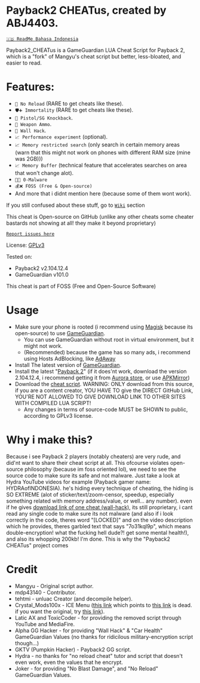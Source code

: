 # Payback2 CHEATus, created by ABJ4403.
[`🇮🇩️ ReadMe Bahasa Indonesia`](https://github.com/ABJ4403/Payback2_CHEATus/blob/main/README_id.md)

Payback2_CHEATus is a GameGuardian LUA Cheat Script for Payback 2, which is a "fork" of Mangyu's cheat script but better, less-bloated, and easier to read.

# Features:
- `🔫 No Reload` (RARE to get cheats like these).
- `🛡️➕️ Immortality` (RARE to get cheats like these).
- `🔫 Pistol/SG Knockback`.
- `🔫 Weapon Ammo`.
- `🧱 Wall Hack`.
- `📈️ Performance experiment` (optional).
- `📈️ Memory restricted search` (only search in certain memory areas (warn that this might not work on phones with different RAM size (mine was 2GB)))
- `📈️ Memory Buffer` (technical feature that accelerates searches on area that won't change alot).
- `🦠❌ 0-Malware`
- `💰❌ FOSS (Free & Open-source)`
- And more that i didnt mention here (because some of them wont work).

If you still confused about these stuff, go to [`Wiki`](https://github.com/ABJ4403/Payback2_CHEATus/wiki) section

This cheat is Open-source on GitHub (unlike any other cheats some cheater bastards not showing at all! they make it beyond proprietary)

[`Report issues here`](https://github.com/ABJ4403/Payback2_CHEATus)

License: [GPLv3](https://gnu.org/licenses)

Tested on:
- Payback2 v2.104.12.4
- GameGuardian v101.0

This cheat is part of FOSS (Free and Open-Source Software)

# Usage
- Make sure your phone is rooted (i recommend using [Magisk](https://github.com/topjohnwu/magisk) because its open-source) to use [GameGuardian](https://gameguardian.net).
  - You can use GameGuardian without root in virtual environment, but it might not work.
  - (Recommended) because the game has so many ads, i recommend using Hosts AdBlocking, like [AdAway](https://adaway.org)
- Install The latest version of [GameGuardian](https://gameguardian.net).
- Install the latest "[Payback 2](https://play.google.com/store/apps/details?id=net.apex_designs.payback2)" (if it does'nt work, download the version 2.104.12.4, i recommend getting it from [Aurora store](https://auroraoss.org), or use [APKMirror](https://apkmirror.com))
- Download the [cheat script](https://github.com/ABJ4403/Payback2_CHEATus/blob/main/Payback2_CHEATus.lua?raw=true). WARNING: ONLY download from this source, if you are a content creator, YOU HAVE TO give the DIRECT GitHub Link, YOU'RE NOT ALLOWED TO GIVE DOWNLOAD LINK TO OTHER SITES WITH COMPILED LUA SCRIPT!
  - Any changes in terms of source-code MUST be SHOWN to public, according to GPLv3 license.

# Why i make this?
Because i see Payback 2 players (notably cheaters) are very rude, and did'nt want to share their cheat script at all. This ofcourse violates open-source philosophy (because im foss oriented lol), we need to see the source code to make sure its safe and not malware. Just take a look at Hydra YouTube videos for example (Payback gamer name: HYDRAofINDONESIA). he's hiding every technique of cheating, the hiding is SO EXTREME (alot of sticker/text/zoom-censor, speedup, especially something related with memory address/value, or well... any number). even if he gives [download link of one cheat (wall-hack)](https://www.mediafire.com/file/2xekhqk3tsvwq69/WALL+HACK+payback2.lua/file), its still proprietary, i cant read any single code to make sure its not malware (and also if i look correctly in the code, theres word "[LOCKED]" and on the video description which he provides, theres garbled text that says "7o31kql9p", which means double-encryption! what the fucking hell dude?! get some mental health!), and also its whopping 200kb! I'm done. This is why the "Payback2 CHEATus" project comes

# Credit
- Mangyu - Original script author.
- mdp43140 - Contributor.
- tehtmi - unluac Creator (and decompile helper).
- Crystal_Mods100x - ICE Menu ([this link](https://gameguardian.net/forum/topic/25781-payback-2/?do=findComment&comment=116945) which points to [this link](https://gameguardian.net/forum/applications/core/interface/file/attachment.php?id=18369) is dead. if you want the original, try [this link](https://www.mediafire.com/file/o1kgc0xbcjdyzac/%7B1.0%7D+PB+2.lua/file)).
- Latic AX and ToxicCoder - for providing the removed script through YouTube and MediaFire.
- Alpha GG Hacker - for providing "Wall Hack" & "Car Health" GameGuardian Values (no thanks for ridicilous military-encryption script though...)
- GKTV (Pumpkin Hacker) - Payback2 GG script.
- Hydra - no thanks for "no reload cheat" tutor and script that doesn't even work, even the values that he encrypt.
- Joker - for providing "No Blast Damage", and "No Reload" GameGuardian Values.

